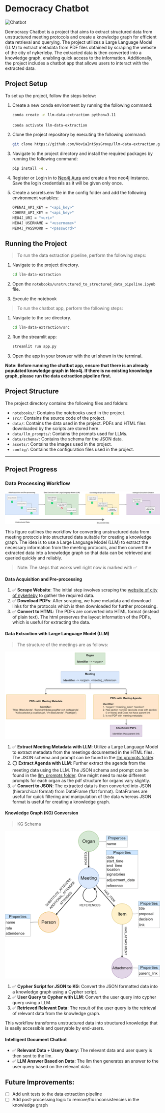 # Democracy Chatbot
![Chatbot](assets/democracy_chatbot_demo.gif)

Democracy Chatbot is a project that aims to extract structured data from unstructured meeting protocols and create a knowledge graph for efficient data retrieval and querying. The project utilizes a Large Language Model (LLM) to extract metadata from PDF files obtained by scraping the website of the city of nykerleby. The extracted data is then converted into a knowledge graph, enabling quick access to the information. Additionally, the project includes a chatbot app that allows users to interact with the extracted data. 

## Project Setup

To set up the project, follow the steps below:

1. Create a new conda environment by running the following command:

    ```bash
    conda create -n llm-data-extraction python=3.11
    
    conda activate llm-data-extraction
    ```

1. Clone the project repository by executing the following command:

    ```bash
    git clone https://github.com/NoviaIntSysGroup/llm-data-extraction.git
    ```

1. Navigate to the project directory and install the required packages by running the following command:

    ```bash
    pip install -e .
    ```

1. Register or Login in to [Neo4j Aura](https://console.neo4j.io/) and create a free neo4j instance. Save the login credentials as it will be given only once.

1. Create a secrets.env file in the config folder and add the following environment variables:
    ```bash
    OPENAI_API_KEY = "<api_key>"
    COHERE_API_KEY = "<api_key>"
    NEO4J_URI = "<uri>"
    NEO4J_USERNAME = "<username>"
    NEO4J_PASSWORD = "<password>"
    ```


## Running the Project

> To run the data extraction pipeline, perform the following steps:

1. Navigate to the project directory.
    ```bash
    cd llm-data-extraction
    ```

1. Open the `notebooks/unstructured_to_structured_data_pipeline.ipynb` file.

2. Execute the notebook

> To run the chatbot app, perform the following steps:

1. Navigate to the src directory.
    ```bash
    cd llm-data-extraction/src
    ```

2. Run the streamlit app:
    ```bash
    streamlit run app.py
    ```
3. Open the app in your browser with the url shown in the terminal.

**Note: Before running the chatbot app, ensure that there is an already populated knowledge graph in Neo4j. If there is no existing knowledge graph, please run the data extraction pipeline first.**

## Project Structure

The project directory contains the following files and folders:

- `notebooks/`: Contains the notebooks used in the project.
- `src/`: Contains the source code of the project.
- `data/`: Contains the data used in the project. PDFs and HTML files downloaded by the scripts are stored here.
- `data/llm_prompts/`: Contains the prompts used for LLMs.
- `data/schema/`: Contains the schema for the JSON data.
- `assets/`: Contains the images used in the project.
- `config/`: Contains the configuration files used in the project.

---

## Project Progress

### Data Processing Workflow

![Meeting Protocol Workflow](assets/meeting_protocols_workflow.png)

This figure outlines the workflow for converting unstructured data from meeting protocols into structured data suitable for creating a knowledge graph. The idea is to use a Large Language Model (LLM) to extract the necessary information from the meeting protocols, and then convert the extracted data into a knowledge graph so that data can be retrieved and queried quickly and reliably.

> Note: The steps that works well right now is marked with ✅

#### Data Acquisition and Pre-processing

1. ✅ **Scrape Website**: The initial step involves scraping the [website of city of nykerleby](https://kungorelse.nykarleby.fi:8443/ktwebbin/dbisa.dll/ktwebscr/pk_kokl_tweb.htm) to gather the required data.
1. ✅ **Download PDFs**: After scraping, we have metadata and download links for the protocols which is then downloaded for further processing.
1. ✅ **Convert to HTML**: The PDFs are converted into HTML format (instead of plain text). The html preserves the layout information of the PDFs, which is useful for extracting the data.

#### Data Extraction with Large Language Model (LLM)

> The structure of the meetings are as follows:

![Meeting Protocol Structure](assets/meeting_protocols_structure.png)        

1. ✅ **Extract Meeting Metadata with LLM**: Utilize a Large Language Model to extract metadata from the meetings documented in the HTML files. The JSON schema and prompt can be found in the [llm prompts folder](data/llm_prompts/meeting_metadata_extraction_prompt.txt).
1. ⭕ **Extract Agenda with LLM**: Further extract the agenda from the meeting data using the LLM. The JSON schema and prompt can be found in the [llm_prompts folder](data/llm_prompts/agenda_extraction_prompt.txt). One might need to make different prompts for each organ as the pdf structure for organs vary slightly.
2. ✅ **Convert to JSON**: The extracted data is then converted into JSON (hierarchical format) from DataFrame (flat format). DataFrames are useful for quick filtering and manipulation of the data whereas JSON format is useful for creating a knowledge graph.

#### Knowledge Graph (KG) Conversion

> KG Schema

![KG Schema](assets/knowledge_graph_schema.png)

1. ✅ **Cypher Script for JSON to KG**: Convert the JSON formatted data into a knowledge graph using a Cypher script.
2. ✅ **User Query to Cypher with LLM**: Convert the user query into cypher query using a LLM.
3. ✅ **Retrieved Relevant Data**: The result of the user query is the retrieval of relevant data from the knowledge graph.

This workflow transforms unstructured data into structured knowledge that is easily accessible and queryable by end-users.

#### Intelligent Document Chatbot

- ✅ **Relevant Data + Usery Query**: The relevant data and user query is then sent to the llm.
- ✅ **LLM Answer Based on Data**: The llm then generates an answer to the user query based on the relevant data.


## Future Improvements:

- [ ] Add unit tests to the data extraction pipeline
- [ ] Add post-processing logic to remove/fix inconsistencies in the knowledge graph